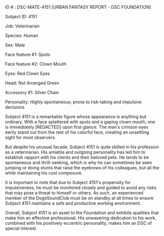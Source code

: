ID # : DSC-MATE-4151
[URBAN FANTASY REPORT - DSC FOUNDATION]

Subject ID: 4151

Job: Veterinarian

Species: Human

Sex: Male

Face feature #1: Spots

Face feature #2: Clown Mouth

Eyes: Red Clown Eyes

Head: Not Arranged Green

Accessory #1: Silver Chain

Personality: Highly spontaneous; prone to risk-taking and impulsive decisions


Subject 4151 is a remarkable figure whose appearance is anything but ordinary. With a face splattered with spots and a gaping clown mouth, one is immediately [REDACTED] upon first glance. The man's crimson eyes eerily stand out from the rest of his colorful face, creating an unsettling sight for most observers. 

But despite his unusual facade, Subject 4151 is quite skilled in his profession as a veterinarian. His amiable and outgoing personality has led him to establish rapport with his clients and their beloved pets. He tends to be spontaneous and thrill-seeking, which is why he can sometimes be seen jumping or doing stunts that raise the eyebrows of his colleagues, but all the while maintaining his cool composure.

It is important to note that due to Subject 4151's propensity for impulsiveness, he must be monitored closely and guided to avoid any risks that may pose a threat to himself or others. As such, an experienced member of the DogeSoundClub must be on standby at all times to ensure Subject 4151 maintains a safe and productive working environment.

Overall, Subject 4151 is an asset to the Foundation and exhibits qualities that make him an effective professional. His unwavering dedication to his work, combined with his positively eccentric personality, makes him an DSC of special interest.